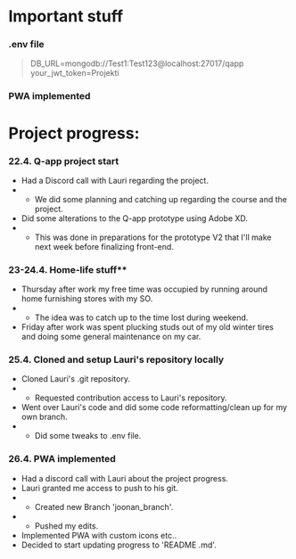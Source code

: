 # Important stuff
### .env file
> DB_URL=mongodb://Test1:Test123@localhost:27017/qapp  
your_jwt_token=Projekti

### PWA implemented


# Project progress:

### 22.4. Q-app project start

- Had a Discord call with Lauri regarding the project.
- - We did some planning and catching up regarding the course and the project.
- Did some alterations to the Q-app prototype using Adobe XD.
- - This was done in preparations for the prototype V2 that I'll make next week before finalizing front-end.

### 23-24.4. Home-life stuff**

- Thursday after work my free time was occupied by running around home furnishing stores with my SO.
- - The idea was to catch up to the time lost during weekend.
- Friday after work was spent plucking studs out of my old winter tires and doing some general maintenance on my car.

### 25.4. Cloned and setup Lauri's repository locally
- Cloned Lauri's .git repository.
- - Requested contribution access to Lauri's repository.
- Went over Lauri's code and did some code reformatting/clean up for my own branch.
- - Did some tweaks to .env file.

### 26.4. PWA implemented
- Had a discord call with Lauri about the project progress.
- Lauri granted me access to push to his git.
- - Created new Branch 'joonan_branch'.
- - Pushed my edits.
- Implemented PWA with custom icons etc..
- Decided to start updating progress to 'README .md'.
